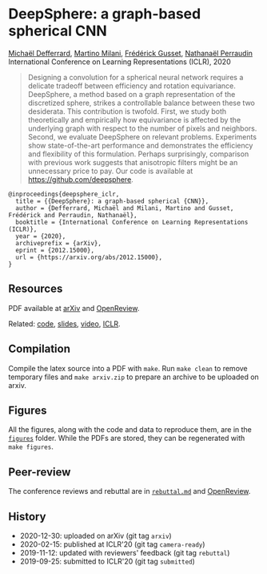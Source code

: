# DeepSphere: a graph-based spherical CNN

[Michaël Defferrard](https://deff.ch),
[Martino Milani](https://www.linkedin.com/in/martino-milani-11258350),
[Frédérick Gusset](https://www.linkedin.com/in/frédérick-gusset-a42485191),
[Nathanaël Perraudin](https://perraudin.info) \
International Conference on Learning Representations (ICLR), 2020

> Designing a convolution for a spherical neural network requires a delicate tradeoff between efficiency and rotation equivariance.
> DeepSphere, a method based on a graph representation of the discretized sphere, strikes a controllable balance between these two desiderata.
> This contribution is twofold.
> First, we study both theoretically and empirically how equivariance is affected by the underlying graph with respect to the number of pixels and neighbors.
> Second, we evaluate DeepSphere on relevant problems.
> Experiments show state-of-the-art performance and demonstrates the efficiency and flexibility of this formulation.
> Perhaps surprisingly, comparison with previous work suggests that anisotropic filters might be an unnecessary price to pay.
> Our code is available at https://github.com/deepsphere.

```
@inproceedings{deepsphere_iclr,
  title = {{DeepSphere}: a graph-based spherical {CNN}},
  author = {Defferrard, Michaël and Milani, Martino and Gusset, Frédérick and Perraudin, Nathanaël},
  booktitle = {International Conference on Learning Representations (ICLR)},
  year = {2020},
  archiveprefix = {arXiv},
  eprint = {2012.15000},
  url = {https://arxiv.org/abs/2012.15000},
}
```

## Resources

PDF available at [arXiv] and [OpenReview].

Related: [code], [slides], [video], [ICLR].

[arXiv]: https://arxiv.org/abs/2012.15000
[OpenReview]: https://openreview.net/forum?id=B1e3OlStPB
[code]: https://github.com/deepsphere/deepsphere-tf1
[slides]: https://doi.org/10.5281/zenodo.3777976
[video]: https://youtu.be/NC_XLbbCevk
[ICLR]: https://iclr.cc/virtual_2020/poster_B1e3OlStPB.html

## Compilation

Compile the latex source into a PDF with `make`.
Run `make clean` to remove temporary files and `make arxiv.zip` to prepare an archive to be uploaded on arxiv.

## Figures

All the figures, along with the code and data to reproduce them, are in the [`figures`](figures/) folder.
While the PDFs are stored, they can be regenerated with `make figures`.

## Peer-review

The conference reviews and rebuttal are in [`rebuttal.md`](rebuttal.md) and [OpenReview].

## History

* 2020-12-30: uploaded on arXiv (git tag `arxiv`)
* 2020-02-15: published at ICLR'20 (git tag `camera-ready`)
* 2019-11-12: updated with reviewers' feedback (git tag `rebuttal`)
* 2019-09-25: submitted to ICLR'20 (git tag `submitted`)
